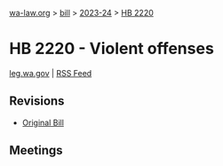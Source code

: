 [wa-law.org](/) > [bill](/bill/) > [2023-24](/bill/2023-24/) > [HB 2220](/bill/2023-24/hb/2220/)

# HB 2220 - Violent offenses
[leg.wa.gov](https://app.leg.wa.gov/billsummary?BillNumber=2220&Year=2023&Initiative=false) | [RSS Feed](./rss.xml)

## Revisions
* [Original Bill](1/)

## Meetings